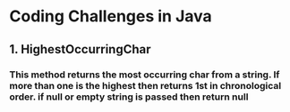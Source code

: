 # Coding Challenges in Java

## 1. HighestOccurringChar	
### This method returns the most occurring char from a string. If more than one is the highest then returns 1st in chronological order. if null or empty string is passed then return null
